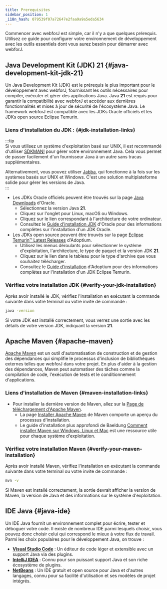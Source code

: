 ```yaml
---
title: Prerequisites
sidebar_position: 1
_i18n_hash: 079539f07a72647e2faa9a9a5eda5634
---
```

Commencer avec webforJ est simple, car il n'y a que quelques prérequis. Utilisez ce guide pour configurer votre environnement de développement avec les outils essentiels dont vous aurez besoin pour démarrer avec webforJ.

<!-- vale off -->
## Java Development Kit (JDK) 21 {#java-development-kit-jdk-21}

<!-- vale on -->

Un Java Development Kit (JDK) est le prérequis le plus important pour le développement avec webforJ, fournissant les outils nécessaires pour compiler, exécuter et gérer des applications Java. 
Java **21** est requis pour garantir la compatibilité avec webforJ et accéder aux dernières fonctionnalités et mises à jour de sécurité de l'écosystème Java. Le framework webforJ est compatible avec les JDKs Oracle officiels et les JDKs open source Eclipse Temurin.
<!-- vale off -->
### Liens d'installation du JDK : {#jdk-installation-links}
<!-- vale on -->
:::tip  
Si vous utilisez un système d'exploitation basé sur UNIX, il est recommandé d'utiliser [SDKMAN!](https://sdkman.io/) pour gérer votre environnement Java. Cela vous permet de passer facilement d'un fournisseur Java à un autre sans tracas supplémentaires.  

Alternativement, vous pouvez utiliser [Jabba](https://github.com/shyiko/jabba), qui fonctionne à la fois sur les systèmes basés sur UNIX et Windows. C'est une solution multiplateforme solide pour gérer les versions de Java.  
:::

- Les JDKs Oracle officiels peuvent être trouvés sur la page [Java Downloads](https://www.oracle.com/java/technologies/downloads/) d'Oracle. 
  - Sélectionnez la version Java **21**.
  - Cliquez sur l'onglet pour Linux, macOS ou Windows.
  - Cliquez sur le lien correspondant à l'architecture de votre ordinateur. 
  - Consultez le [Guide d'installation JDK](https://docs.oracle.com/en/java/javase/23/install/overview-jdk-installation.html) d'Oracle pour des informations complètes sur l'installation d'un JDK Oracle.
- Les JDKs open source peuvent être trouvés sur la page [Eclipse Temurin™ Latest Releases](https://adoptium.net/temurin/releases/) d'Adoptium. 
  - Utilisez les menus déroulants pour sélectionner le système d'exploitation, l'architecture, le type de paquet et la version JDK **21**. 
  - Cliquez sur le lien dans le tableau pour le type d'archive que vous souhaitez télécharger.
  - Consultez le [Guide d'installation](https://adoptium.net/installation/) d'Adoptium pour des informations complètes sur l'installation d'un JDK Eclipse Temurin.

<!-- vale off -->
### Vérifiez votre installation JDK {#verify-your-jdk-installation}
<!-- vale on -->
Après avoir installé le JDK, vérifiez l'installation en exécutant la commande suivante dans votre terminal ou votre invite de commande :

```bash
java -version
```

Si votre JDK est installé correctement, vous verrez une sortie avec les détails de votre version JDK, indiquant la version **21**.
<!-- vale off -->
## Apache Maven {#apache-maven}
<!-- vale on -->

[Apache Maven](https://maven.apache.org/index.html) est un outil d'automatisation de construction et de gestion des dépendances qui simplifie le processus d'inclusion de bibliothèques externes telles que webforJ dans votre projet. 
En plus d'aider à la gestion des dépendances, Maven peut automatiser des tâches comme la compilation de code, l'exécution de tests et le conditionnement d'applications.

### Liens d'installation de Maven {#maven-installation-links}
- Pour installer la dernière version de Maven, allez sur la [Page de téléchargement d'Apache Maven](https://maven.apache.org/download.cgi). 
  - La page [Installer Apache Maven](https://maven.apache.org/install.html) de Maven comporte un aperçu du processus d'installation. 
  - Le guide d'installation plus approfondi de Baeldung [Comment installer Maven sur Windows, Linux et Mac](https://www.baeldung.com/install-maven-on-windows-linux-mac) est une ressource utile pour chaque système d'exploitation.

<!-- vale off -->
### Vérifiez votre installation Maven {#verify-your-maven-installation}

<!-- vale on -->

Après avoir installé Maven, vérifiez l'installation en exécutant la commande suivante dans votre terminal ou votre invite de commande :

```bash
mvn -v
```

Si Maven est installé correctement, la sortie devrait afficher la version de Maven, la version de Java et des informations sur le système d'exploitation.

## IDE Java {#java-ide}

Un IDE Java fournit un environnement complet pour écrire, tester et déboguer votre code. Il existe de nombreux IDE parmi lesquels choisir, vous pouvez donc choisir celui qui correspond le mieux à votre flux de travail. Parmi les choix populaires pour le développement Java, on trouve :

- **[Visual Studio Code](https://code.visualstudio.com/Download)** : Un éditeur de code léger et extensible avec un support Java via des plugins.
- **[IntelliJ IDEA](https://www.jetbrains.com/idea/download/)** : Connu pour son puissant support Java et son riche écosystème de plugins.
- **[NetBeans](https://netbeans.apache.org/download/index.html)** : Un IDE gratuit et open source pour Java et d'autres langages, connu pour sa facilité d'utilisation et ses modèles de projet intégrés.
